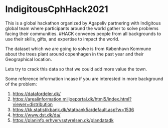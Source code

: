 # IndigitousCphHack2021

This is a global hackathon organized by Agapeliv partnering with Indigitous global team where participants around the world gather to solve problems facing their communities. #HACK convenes people from all backgrounds to use their skills, gifts, and expertise to impact the world. 

The dataset which we are going to solve is from København Kommune about the trees plant around copenhagen in the past year and their Geographical location.

Lets try to crack this data so that we could add more value the town.



Some reference information incase if you are interested in more background of the problem:

1. https://datafordeler.dk/
2. https://arealinformation.miljoeportal.dk/html5/index.html?viewer=distribution
3. https://kk.statistikbank.dk/statbank5a/default.asp?w=1536
4. https://www.dst.dk/da/
5. https://planinfo.erhvervsstyrelsen.dk/plandatadk


